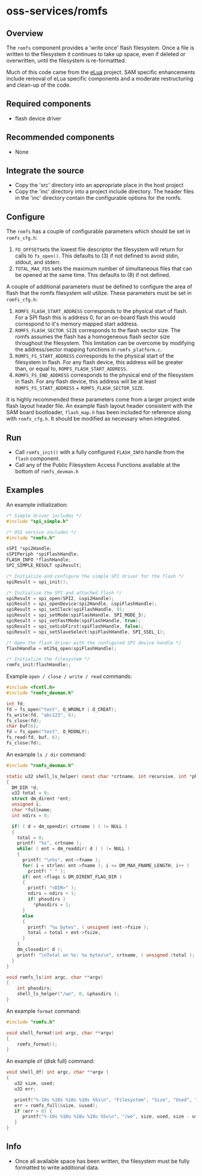 # oss-services/romfs

## Overview

The `romfs` component provides a 'write once' flash filesystem.  Once a file is written to the filesystem it continues to take up space, even if deleted or overwritten, until the filesystem is re-formattted.

Much of this code came from the [eLua](http://www.eluaproject.net/) project.  SAM specific enhancements include removal of eLua specific components and a moderate restructuring and clean-up of the code.

## Required components

- flash device driver

## Recommended components

- None

## Integrate the source

- Copy the 'src' directory into an appropriate place in the host project
- Copy the 'inc' directory into a project include directory.  The header files in the 'inc' directory contain the configurable options for the romfs.

## Configure

The `romfs` has a couple of configurable parameters which should be set in `romfs_cfg.h`:

 1. `FD_OFFSET`sets the lowest file descriptor the filesystem will return for calls to `fs_open()`.  This defaults to (3) if not defined to avoid stdin, stdout, and stderr.
 2. `TOTAL_MAX_FDS` sets the maximum number of simultaneous files that can be opened at the same time.  This defaults to (8) if not defined.

A couple of additional parameters *must* be defined to configure the area of flash that the romfs filesystem will utilize.  These parameters must be set in `romfs_cfg.h`:

 1. `ROMFS_FLASH_START_ADDRESS` corresponds to the physical start of flash.  For a SPI flash this is address 0, for an on-board flash this would correspond to it's memory mapped start address.
 2. `ROMFS_FLASH_SECTOR_SIZE` corresponds to the flash sector size.  The romfs assumes the flash has a homogeneous flash sector size throughout the filesystem.  This limitation can be overcome by modifying the address/sector mapping functions in `romfs_platform.c`.
 3. `ROMFS_FS_START_ADDRESS` corresponds to the physical start of the filesystem in flash.  For any flash device, this address will be greater than, or equal to, `ROMFS_FLASH_START_ADDRESS`.
 4. `ROMFS_FS_END_ADDRESS` corresponds to the physical end of the filesystem in flash.  For any flash device, this address will be at least `ROMFS_FS_START_ADDRESS` + `ROMFS_FLASH_SECTOR_SIZE`.

It is highly recommended these parameters come from a larger project wide flash layout header file.  An example flash layout header consistent with the SAM board bootloader, `flash_map.h` has been included for reference along with `romfs_cfg.h`.  It should be modified as necessary when integrated.

## Run

- Call `romfs_init()` with a fully configured `FLASH_INFO` handle from the `flash` component.
- Call any of the Public Filesystem Access Functions available at the bottom of `romfs_devman.h`

## Examples

An example initialization:

```C
/* Simple driver includes */
#include "spi_simple.h"

/* OSS service includes */
#include "romfs.h"

sSPI *spi2Handle;
sSPIPeriph *spiFlashHandle;
FLASH_INFO *flashHandle;
SPI_SIMPLE_RESULT spiResult;

/* Initialize and configure the simple SPI driver for the flash */
spiResult = spi_init();

/* Initialize the SPI and attached flash */
spiResult = spi_open(SPI2, &spi2Handle);
spiResult = spi_openDevice(spi2Handle, &spiFlashHandle);
spiResult = spi_setClock(spiFlashHandle, 9);
spiResult = spi_setMode(spiFlashHandle, SPI_MODE_3);
spiResult = spi_setFastMode(spiFlashHandle, true);
spiResult = spi_setLsbFirst(spiFlashHandle, false);
spiResult = spi_setSlaveSelect(spiFlashHandle, SPI_SSEL_1);

/* Open the flash driver with the configured SPI device handle */
flashHandle = mt25q_open(spiFlashHandle);

/* Initialize the filesystem */
romfs_init(flashHandle);
```

Example `open / close / write / read` commands:

```C
#include <fcntl.h>
#include "romfs_devman.h"

int fd;
fd = fs_open("test", O_WRONLY | O_CREAT);
fs_write(fd, "abc123", 6);
fs_close(fd);
char buf[6];
fd = fs_open("test", O_RDONLY);
fs_read(fd, buf, 6);
fs_close(fd);
```

An example `ls / dir` command:

```C
#include "romfs_devman.h"

static u32 shell_ls_helper( const char *crtname, int recursive, int *phasdirs )
{
  DM_DIR *d;
  u32 total = 0;
  struct dm_dirent *ent;
  unsigned i;
  char *fullname;
  int ndirs = 0;

  if( ( d = dm_opendir( crtname ) ) != NULL )
  {
    total = 0;
    printf( "%s", crtname );
    while( ( ent = dm_readdir( d ) ) != NULL )
    {
      printf( "\n%s", ent->fname );
      for( i = strlen( ent->fname ); i <= DM_MAX_FNAME_LENGTH; i++ )
        printf( " " );
      if( ent->flags & DM_DIRENT_FLAG_DIR )
      {
        printf( "<DIR>" );
        ndirs = ndirs + 1;
        if( phasdirs )
          *phasdirs = 1;
      }
      else
      {
        printf( "%u bytes", ( unsigned )ent->fsize );
        total = total + ent->fsize;
      }
    }
    dm_closedir( d );
    printf( "\nTotal on %s: %u bytes\n", crtname, ( unsigned )total );
  }
}

void romfs_ls(int argc, char **argv)
{
    int phasdirs;
    shell_ls_helper("/wo", 0, &phasdirs );
}
```

An example `format` command:

```C
#include "romfs.h"

void shell_format(int argc, char **argv)
{
    romfs_format();
}
```

An example `df` (disk full) command:

```C
void shell_df( int argc, char **argv )
{
   u32 size, used;
   u32 err;

   printf("%-10s %10s %10s %10s %5s\n", "Filesystem", "Size", "Used", "Available", "Use %");
   err = romfs_full(&size, &used);
   if (err > 0) {
      printf("%-10s %10u %10u %10u %5u\n", "/wo", size, used, size - used, (100 * used) / size);
   }
}
```

## Info

-  Once all available space has been written, the filesystem must be fully formatted to write additional data.
